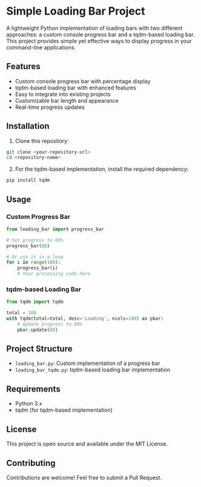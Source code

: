 # Simple Loading Bar Project

A lightweight Python implementation of loading bars with two different approaches: a custom console progress bar and a tqdm-based loading bar. This project provides simple yet effective ways to display progress in your command-line applications.

## Features

- Custom console progress bar with percentage display
- tqdm-based loading bar with enhanced features
- Easy to integrate into existing projects
- Customizable bar length and appearance
- Real-time progress updates

## Installation

1. Clone this repository:
```bash
git clone <your-repository-url>
cd <repository-name>
```

2. For the tqdm-based implementation, install the required dependency:
```bash
pip install tqdm
```

## Usage

### Custom Progress Bar

```python
from loading_bar import progress_bar

# Set progress to 80%
progress_bar(80)

# Or use it in a loop
for i in range(100):
    progress_bar(i)
    # Your processing code here
```

### tqdm-based Loading Bar

```python
from tqdm import tqdm

total = 100
with tqdm(total=total, desc='Loading', ncols=100) as pbar:
    # Update progress to 80%
    pbar.update(80)
```

## Project Structure

- `loading_bar.py`: Custom implementation of a progress bar
- `loading_bar_tqdm.py`: tqdm-based loading bar implementation

## Requirements

- Python 3.x
- tqdm (for tqdm-based implementation)

## License

This project is open source and available under the MIT License.

## Contributing

Contributions are welcome! Feel free to submit a Pull Request.